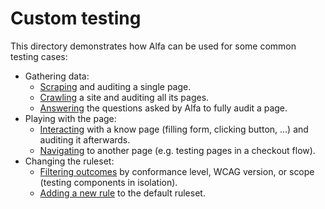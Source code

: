 # Custom testing

This directory demonstrates how Alfa can be used for some common testing cases:

- Gathering data:
  - [Scraping](scraping) and auditing a single page.
  - [Crawling](crawling) a site and auditing all its pages.
  - [Answering](answering) the questions asked by Alfa to fully audit a page.
- Playing with the page:
  - [Interacting](interacting) with a know page (filling form, clicking button, …) and auditing it afterwards.
  - [Navigating](navigating) to another page (e.g. testing pages in a checkout flow).
- Changing the ruleset:
  - [Filtering outcomes](filtering) by conformance level, WCAG version, or scope (testing components in isolation).
  - [Adding a new rule](adding-rules) to the default ruleset.
  
